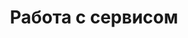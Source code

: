 ---
slug: "/post34"
title: "Работа с сервисом"
metaTitle: "Syntax Highlighting is the meta title tag for this page"
metaDescription: "This is the meta description for this page"
---